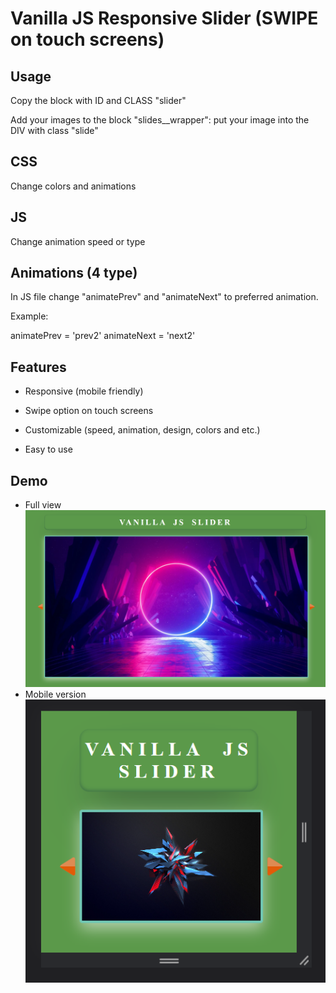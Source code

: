 
# Vanilla JS Responsive Slider (SWIPE on touch screens)

## Usage

Copy the block with ID and CLASS "slider"


Add your images to the block "slides__wrapper": 
put your image into the DIV with class "slide"
 
## CSS

Change colors and animations

## JS

Change animation speed or type

## Animations (4 type)

In JS file change "animatePrev" and "animateNext" to preferred animation.

Example: 

animatePrev = 'prev2'
animateNext = 'next2'

## Features

* Responsive (mobile friendly)

* Swipe option on touch screens

* Customizable (speed, animation, design, colors and etc.)

* Easy to use


## Demo

* Full view
![Logo](https://github.com/starsetphenomenon/slider/blob/main/images/demo1.png?raw=true)
* Mobile version
![Logo](https://github.com/starsetphenomenon/slider/blob/main/images/demo2.png?raw=true)

